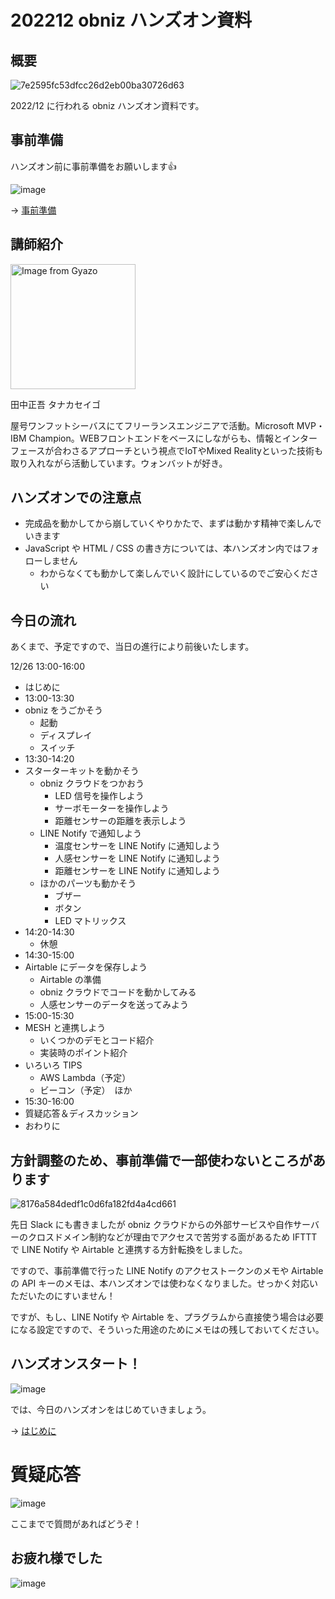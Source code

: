 # 202212 obniz ハンズオン資料

## 概要

![7e2595fc53dfcc26d2eb00ba30726d63](https://i.gyazo.com/7e2595fc53dfcc26d2eb00ba30726d63.png)

2022/12 に行われる obniz ハンズオン資料です。

## 事前準備

ハンズオン前に事前準備をお願いします👍

![image](https://i.gyazo.com/0b45133da885fa0da13a7f1c12156674.png)

→ [事前準備](00-preparation/README.md)

## 講師紹介

<img src="https://i.gyazo.com/0116e8a74666ace1a45096ae02b54347.jpg" alt="Image from Gyazo" width="200"/>

田中正吾 タナカセイゴ

屋号ワンフットシーバスにてフリーランスエンジニアで活動。Microsoft MVP・IBM Champion。WEBフロントエンドをベースにしながらも、情報とインターフェースが合わさるアプローチという視点でIoTやMixed Realityといった技術も取り入れながら活動しています。ウォンバットが好き。

## ハンズオンでの注意点

- 完成品を動かしてから崩していくやりかたで、まずは動かす精神で楽しんでいきます
- JavaScript や HTML / CSS の書き方については、本ハンズオン内ではフォローしません
  - わからなくても動かして楽しんでいく設計にしているのでご安心ください


## 今日の流れ

あくまで、予定ですので、当日の進行により前後いたします。

12/26 13:00-16:00

- はじめに
- 13:00-13:30
- obniz をうごかそう
  - 起動
  - ディスプレイ
  - スイッチ
- 13:30-14:20
- スターターキットを動かそう
  - obniz クラウドをつかおう
    - LED 信号を操作しよう
    - サーボモーターを操作しよう
    - 距離センサーの距離を表示しよう
  - LINE Notify で通知しよう
    - 温度センサーを LINE Notify に通知しよう
    - 人感センサーを LINE Notify に通知しよう
    - 距離センサーを LINE Notify に通知しよう
  - ほかのパーツも動かそう
    - ブザー
    - ボタン
    - LED マトリックス
- 14:20-14:30
  - 休憩
- 14:30-15:00
- Airtable にデータを保存しよう
  - Airtable の準備
  - obniz クラウドでコードを動かしてみる
  - 人感センサーのデータを送ってみよう
- 15:00-15:30
- MESH と連携しよう
  - いくつかのデモとコード紹介
  - 実装時のポイント紹介
- いろいろ TIPS
  - AWS Lambda（予定）
  - ビーコン（予定）　ほか
- 15:30-16:00
- 質疑応答＆ディスカッション
- おわりに

## 方針調整のため、事前準備で一部使わないところがあります

![8176a584dedf1c0d6fa182fd4a4cd661](https://i.gyazo.com/8176a584dedf1c0d6fa182fd4a4cd661.png)

先日 Slack にも書きましたが obniz クラウドからの外部サービスや自作サーバーのクロスドメイン制約などが理由でアクセスで苦労する面があるため IFTTT で LINE Notify や Airtable と連携する方針転換をしました。

ですので、事前準備で行った LINE Notify のアクセストークンのメモや Airtable の API キーのメモは、本ハンズオンでは使わなくなりました。せっかく対応いただいたのにすいません！

ですが、もし、LINE Notify や Airtable を、プラグラムから直接使う場合は必要になる設定ですので、そういった用途のためにメモはの残しておいてください。

## ハンズオンスタート！

![image](https://i.gyazo.com/9e0eefffd6cf76fc45e70b1ac8a7f838.png)

では、今日のハンズオンをはじめていきましょう。

→ [はじめに](01-introduction.md)

# 質疑応答

![image](https://i.gyazo.com/aba8ccd625e7320883851b71ebd0caf2.png)

ここまでで質問があればどうぞ！

## お疲れ様でした

![image](https://i.gyazo.com/5a6aa1d064fcd403fa67091c7d0e417a.png)

